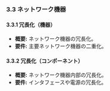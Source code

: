 ### 3.3 ネットワーク機器
#### 3.3.1 冗長化（機器）
- **概要:** ネットワーク機器の冗長化。
- **要件:** 主要ネットワーク機器の二重化。

#### 3.3.2 冗長化（コンポーネント）
- **概要:** ネットワーク機器内部の冗長化。
- **要件:** インタフェースや電源の冗長化。

